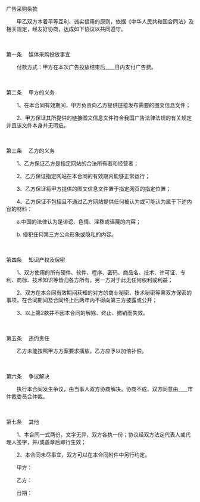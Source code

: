 



广告采购条款



 

　　甲乙双方本着平等互利、诚实信用的原则，依据《中华人民共和国合同法》及相关规定，经友好协商，达成如下协议以共同遵守。

　　

第一条
　媒体采购投放事宜

　　付款方式：甲方在本次广告投放结束后____日内支付广告费。

　　

第二条
　甲方的义务

　　1、在本合同有效期间，甲方负责向乙方提供链接发布需要的图文信息文件；

　　2、甲方保证其所提供的链接图文信息文件符合我国广告法律法规的有关规定并且该文件本身并无瑕疵。

　　

第三条
　乙方的义务

　　1、乙方保证乙方是指定网站的合法所有者和经营者；

　　2、乙方保证指定网站在本合同的有效期内能够正常运行；

　　3、乙方保证将甲方提供的图文信息文件置于指定网页的指定位置；

　　4、乙方保证不包括且不通过乙方网站提供任何被认为或可能认为属于下述内容的材料：

　　a.中国的法律认为是诽谤、色情、淫秽或诬蔑的内容；

　　b. 侵犯任何第三方公众形象或隐私的内容。

　　

第四条
　知识产权及保密

　　1、双方使用的所有硬件、软件、程序、密码、商品名、技术、许可证、专利、商标、技术知识等皆归各方所有，另一方对于此无任何权利或利益；

　　2、双方在本合同有效期间获知的对方的商业秘密、技术秘密等需双方保密的事项，在合同期间及合同终止后两年内不得向第三方披露或公开；

　　3、以上第2款并不因本合同的解除、终止、撤销而失效。

　　

第五条
　违约责任

　　乙方未能按照甲方方案要求播放，乙方应予以加倍补偿。

　　

第六条
　争议解决

　　执行本合同发生争议，由当事人双方协商解决。协商不成，双方同意由____市仲裁委员会仲裁。

　　

第七条
　其他

　　1、本合同一式两份，文字无异，双方各执一份；协议经双方法定代表人或代理人签字，并/或盖章后即行生效；

　　2、本合同未尽事宜，双方可以在本合同附件中另行约定。　　

　　甲方：

　　乙方：

　　日期：